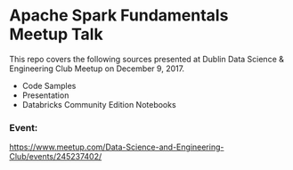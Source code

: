 # Apache Spark Fundamentals Meetup Talk

This repo covers the following sources presented at Dublin Data Science & Engineering Club Meetup on December 9, 2017.

- Code Samples
- Presentation
- Databricks Community Edition Notebooks

### Event:
https://www.meetup.com/Data-Science-and-Engineering-Club/events/245237402/
